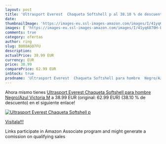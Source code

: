 ```yaml
---
layout: post
title: 'Ultrasport Everest  Chaqueta Softshell p al 38.10 % de descuento'
date: 
thumbnailImage: 'https://images-eu.ssl-images-amazon.com/images/I/41yq6870H-L._SL200_.jpg'
images: [ 'https://images-eu.ssl-images-amazon.com/images/I/41yq6870H-L._SL200_.jpg' ]
comments: true
category: ofertas
author: ring
slug: B008AGO7FU
description:
actualPrice: 38.99 EUR
currency: EUR
price: 38.99
comparePrice: 62.99 EUR
inStock: true
prodname: 'Ultrasport Everest  Chaqueta Softshell para hombre  Negro/Azul Victoria  M'
---
```


Ahora mismo tienes [Ultrasport Everest  Chaqueta Softshell para hombre  Negro/Azul Victoria  M](https://www.amazon.es/dp/B008AGO7FU/?tag=tolees-21) a 38.99 EUR (original: 62.99 EUR) (38.10 %  de descuento) en el siguiente enlace!

[![Ultrasport Everest  Chaqueta Softshell p](https://images-eu.ssl-images-amazon.com/images/I/41yq6870H-L._SL200_.jpg)](https://www.amazon.es/dp/B008AGO7FU/?tag=tolees-21)

[Visítala!!!](https://www.amazon.es/dp/B008AGO7FU/?tag=tolees-21)

Links participate in Amazon Associate program and might generate a comission on qualifying sales
